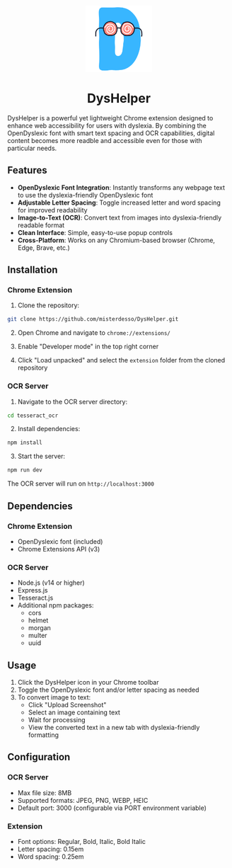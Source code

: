 <div align="center">
  <img src="extension/icons/logo_500.png" alt="DysHelper Logo" width="150"/>
  <h1>DysHelper</h1>
</div>

DysHelper is a powerful yet lightweight Chrome extension designed to enhance web accessibility for users with dyslexia. By combining the OpenDyslexic font with smart text spacing and OCR capabilities, digital content becomes more readble and accessible even for those with particular needs.

## Features

- **OpenDyslexic Font Integration**: Instantly transforms any webpage text to use the dyslexia-friendly OpenDyslexic font
- **Adjustable Letter Spacing**: Toggle increased letter and word spacing for improved readability
- **Image-to-Text (OCR)**: Convert text from images into dyslexia-friendly readable format
- **Clean Interface**: Simple, easy-to-use popup controls
- **Cross-Platform**: Works on any Chromium-based browser (Chrome, Edge, Brave, etc.)

## Installation

### Chrome Extension

1. Clone the repository:
```bash
git clone https://github.com/misterdesso/DysHelper.git
```

2. Open Chrome and navigate to `chrome://extensions/`

3. Enable "Developer mode" in the top right corner

4. Click "Load unpacked" and select the `extension` folder from the cloned repository

### OCR Server

1. Navigate to the OCR server directory:
```bash
cd tesseract_ocr
```

2. Install dependencies:
```bash
npm install
```

3. Start the server:
```bash
npm run dev
```

The OCR server will run on `http://localhost:3000`

## Dependencies

### Chrome Extension
- OpenDyslexic font (included)
- Chrome Extensions API (v3)

### OCR Server
- Node.js (v14 or higher)
- Express.js
- Tesseract.js
- Additional npm packages:
  - cors
  - helmet
  - morgan
  - multer
  - uuid

## Usage

1. Click the DysHelper icon in your Chrome toolbar
2. Toggle the OpenDyslexic font and/or letter spacing as needed
3. To convert image to text:
   - Click "Upload Screenshot"
   - Select an image containing text
   - Wait for processing
   - View the converted text in a new tab with dyslexia-friendly formatting

## Configuration

### OCR Server
- Max file size: 8MB
- Supported formats: JPEG, PNG, WEBP, HEIC
- Default port: 3000 (configurable via PORT environment variable)

### Extension
- Font options: Regular, Bold, Italic, Bold Italic
- Letter spacing: 0.15em
- Word spacing: 0.25em